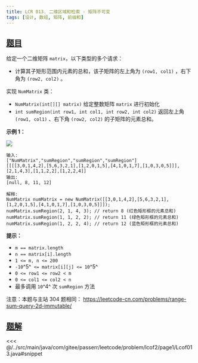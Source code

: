 ```yaml
---
title: LCR 013. 二维区域和检索 - 矩阵不可变
tags: [设计, 数组, 矩阵, 前缀和]
---
```



## [题目](https://leetcode.cn/problems/O4NDxx/)
给定一个二维矩阵 `matrix`，以下类型的多个请求：

* 计算其子矩形范围内元素的总和，该子矩阵的左上角为 `(row1, col1)` ，右下角为 `(row2, col2)` 。

实现 `NumMatrix` 类：

* `NumMatrix(int[][] matrix)` 给定整数矩阵 `matrix` 进行初始化
* `int sumRegion(int row1, int col1, int row2, int col2)` 返回左上角 `(row1, col1)` 、右下角 `(row2, col2)` 的子矩阵的元素总和。

**示例 1：**

![](https://pic.leetcode-cn.com/1626332422-wUpUHT-image.png)

```
输入: 
["NumMatrix","sumRegion","sumRegion","sumRegion"]
[[[[3,0,1,4,2],[5,6,3,2,1],[1,2,0,1,5],[4,1,0,1,7],[1,0,3,0,5]]],[2,1,4,3],[1,1,2,2],[1,2,2,4]]
输出: 
[null, 8, 11, 12]

解释:
NumMatrix numMatrix = new NumMatrix([[3,0,1,4,2],[5,6,3,2,1],[1,2,0,1,5],[4,1,0,1,7],[1,0,3,0,5]]]);
numMatrix.sumRegion(2, 1, 4, 3); // return 8 (红色矩形框的元素总和)
numMatrix.sumRegion(1, 1, 2, 2); // return 11 (绿色矩形框的元素总和)
numMatrix.sumRegion(1, 2, 2, 4); // return 12 (蓝色矩形框的元素总和)
```

**提示：**

* `m == matrix.length`
* `n == matrix[i].length`
* `1 <= m, n <= 200`
* `-10`^5^` <= matrix[i][j] <= 10`^5^
* `0 <= row1 <= row2 < m`
* `0 <= col1 <= col2 < n`
* 最多调用 `10`^4^ 次 `sumRegion` 方法

注意：本题与主站 304 题相同： <https://leetcode-cn.com/problems/range-sum-query-2d-immutable/>


## [题解](https://github.com/PasseRR/JavaLeetCode/blob/master/src/main/java/com/gitee/passerr/leetcode/problem/lcof2/page1/Lcof013.java)

<<< @/../src/main/java/com/gitee/passerr/leetcode/problem/lcof2/page1/Lcof013.java#snippet

